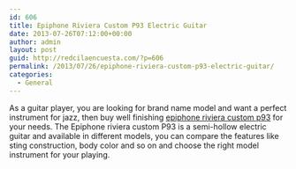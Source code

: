 ```yaml
---
id: 606
title: Epiphone Riviera Custom P93 Electric Guitar
date: 2013-07-26T07:12:00+00:00
author: admin
layout: post
guid: http://redcilaencuesta.com/?p=606
permalink: /2013/07/26/epiphone-riviera-custom-p93-electric-guitar/
categories:
  - General
---
```

As a guitar player, you are looking for brand name model and want a perfect instrument for jazz, then buy well finishing [epiphone riviera custom p93](http://www.guitarcenter.com/Epiphone-Limited-Edition-Riviera-Custom-P93-Electric-Guitar-105800502-i1427053.gc) for your needs. The Epiphone riviera custom P93 is a semi-hollow electric guitar and available in different models, you can compare the features like sting construction, body color and so on and choose the right model instrument for your playing.